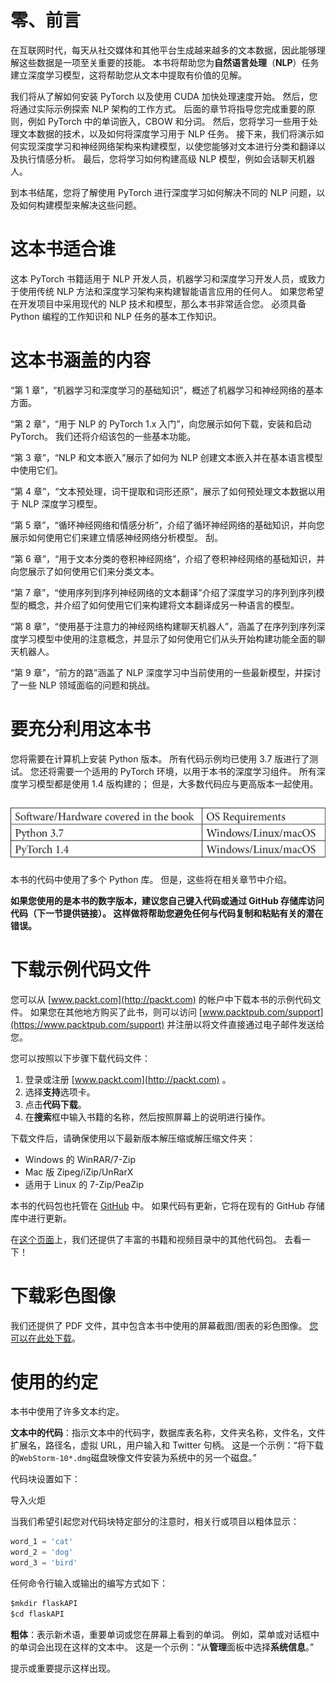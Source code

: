 # 零、前言

在互联网时代，每天从社交媒体和其他平台生成越来越多的文本数据，因此能够理解这些数据是一项至关重要的技能。 本书将帮助您为**自然语言处理**（**NLP**）任务建立深度学习模型，这将帮助您从文本中提取有价值的见解。

我们将从了解如何安装 PyTorch 以及使用 CUDA 加快处理速度开始。 然后，您将通过实际示例探索 NLP 架构的工作方式。 后面的章节将指导您完成重要的原则，例如 PyTorch 中的单词嵌入，CBOW 和分词。 然后，您将学习一些用于处理文本数据的技术，以及如何将深度学习用于 NLP 任务。 接下来，我们将演示如何实现深度学习和神经网络架构来构建模型，以使您能够对文本进行分类和翻译以及执行情感分析。 最后，您将学习如何构建高级 NLP 模型，例如会话聊天机器人。

到本书结尾，您将了解使用 PyTorch 进行深度学习如何解决不同的 NLP 问题，以及如何构建模型来解决这些问题。

# 这本书适合谁

这本 PyTorch 书籍适用于 NLP 开发人员，机器学习和深度学习开发人员，或致力于使用传统 NLP 方法和深度学习架构来构建智能语言应用的任何人。 如果您希望在开发项目中采用现代的 NLP 技术和模型，那么本书非常适合您。 必须具备 Python 编程的工作知识和 NLP 任务的基本工作知识。

# 这本书涵盖的内容

“第 1 章”，“机器学习和深度学习的基础知识”，概述了机器学习和神经网络的基本方面。

“第 2 章”，“用于 NLP 的 PyTorch 1.x 入门”，向您展示如何下载，安装和启动 PyTorch。 我们还将介绍该包的一些基本功能。

“第 3 章”，“NLP 和文本嵌入”展示了如何为 NLP 创建文本嵌入并在基本语言模型中使用它们。

“第 4 章”，“文本预处理，词干提取和词形还原”，展示了如何预处理文本数据以用于 NLP 深度学习模型。

“第 5 章”，“循环神经网络和情感分析”，介绍了循环神经网络的基础知识，并向您展示如何使用它们来建立情感神经网络分析模型。 刮。

“第 6 章”，“用于文本分类的卷积神经网络”，介绍了卷积神经网络的基础知识，并向您展示了如何使用它们来分类文本。

“第 7 章”，“使用序列到序列神经网络的文本翻译”介绍了深度学习的序列到序列模型的概念，并介绍了如何使用它们来构建将文本翻译成另一种语言的模型。

“第 8 章”，“使用基于注意力的神经网络构建聊天机器人”，涵盖了在序列到序列深度学习模型中使用的注意概念，并显示了如何使用它们从头开始构建功能全面的聊天机器人。

“第 9 章”，“前方的路”涵盖了 NLP 深度学习中当前使用的一些最新模型，并探讨了一些 NLP 领域面临的问题和挑战。

# 要充分利用这本书

您将需要在计算机上安装 Python 版本。 所有代码示例均已使用 3.7 版进行了测试。 您还将需要一个适用的 PyTorch 环境，以用于本书的深度学习组件。 所有深度学习模型都是使用 1.4 版构建的； 但是，大多数代码应与更高版本一起使用。

![](img/B12365_Preface_01.jpg)

本书的代码中使用了多个 Python 库。 但是，这些将在相关章节中介绍。

**如果您使用的是本书的数字版本，建议您自己键入代码或通过 GitHub 存储库访问代码（下一节提供链接）。 这样做将帮助您避免任何与代码复制和粘贴有关的潜在错误。**

# 下载示例代码文件

您可以从 [www.packt.com](http://packt.com) 的帐户中下载本书的示例代码文件。 如果您在其他地方购买了此书，则可以访问 [www.packtpub.com/support](https://www.packtpub.com/support) 并注册以将文件直接通过电子邮件发送给您。

您可以按照以下步骤下载代码文件：

1.  登录或注册 [www.packt.com](http://packt.com) 。
2.  选择**支持**选项卡。
3.  点击**代码下载**。
4.  在**搜索**框中输入书籍的名称，然后按照屏幕上的说明进行操作。

下载文件后，请确保使用以下最新版本解压缩或解压缩文件夹：

*   Windows 的 WinRAR/7-Zip
*   Mac 版 Zipeg/iZip/UnRarX
*   适用于 Linux 的 7-Zip/PeaZip

本书的代码包也托管在 [GitHub](https://github.com/PacktPublishing/Hands-On-Natural-Language-Processing-with-PyTorch-1.x) 中。 如果代码有更新，它将在现有的 GitHub 存储库中进行更新。

在[这个页面](https://github.com/PacktPublishing/)上，我们还提供了丰富的书籍和视频目录中的其他代码包。 去看一下！

# 下载彩色图像

我们还提供了 PDF 文件，其中包含本书中使用的屏幕截图/图表的彩色图像。 [您可以在此处下载](https://static.packt-cdn.com/downloads/9781789802740_ColorImages.pdf)。

# 使用的约定

本书中使用了许多文本约定。

**文本中的代码**：指示文本中的代码字，数据库表名称，文件夹名称，文件名，文件扩展名，路径名，虚拟 URL，用户输入和 Twitter 句柄。 这是一个示例：“将下载的`WebStorm-10*.dmg`磁盘映像文件安装为系统中的另一个磁盘。”

代码块设置如下：

导入火炬

当我们希望引起您对代码块特定部分的注意时，相关行或项目以粗体显示：

```py
word_1 = 'cat'
word_2 = 'dog'
word_3 = 'bird'
```

任何命令行输入或输出的编写方式如下：

```py
$mkdir flaskAPI
$cd flaskAPI
```

**粗体**：表示新术语，重要单词或您在屏幕上看到的单词。 例如，菜单或对话框中的单词会出现在这样的文本中。 这是一个示例：“从**管理**面板中选择**系统信息**。”

提示或重要提示这样出现。
